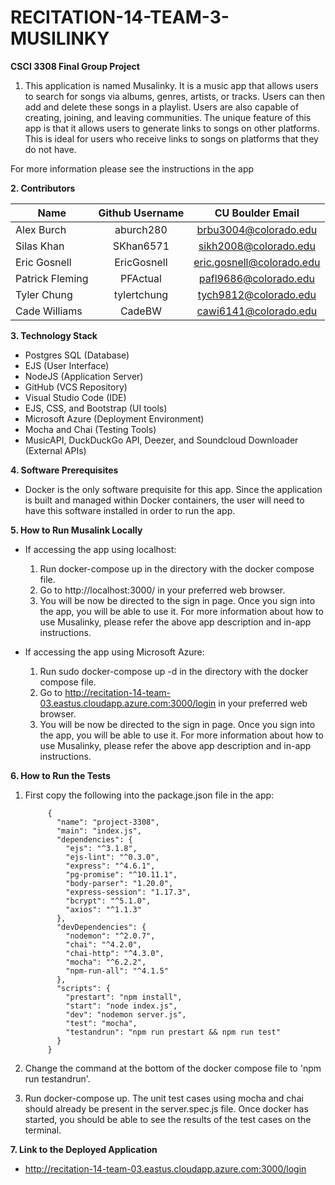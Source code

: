 # RECITATION-14-TEAM-3-MUSILINKY
**CSCI 3308 Final Group Project**

1. This application is named Musalinky. It is a music app that allows users to search for songs via
albums, genres, artists, or tracks. Users can then add and delete these songs in a playlist. Users are also capable of creating, joining, and leaving communities. The unique feature of this app is that it allows users to generate links to songs on other platforms. This is ideal for users who receive links to songs on platforms that they do not have.

For more information please see the instructions in the app

**2. Contributors**

Name | Github Username | CU Boulder Email
-----|:---------------:|:---------------:
Alex Burch | aburch280 | brbu3004@colorado.edu
Silas Khan | SKhan6571 | sikh2008@colorado.edu
Eric Gosnell | EricGosnell | eric.gosnell@colorado.edu
Patrick Fleming | PFActual | pafl9686@colorado.edu
Tyler Chung | tylertchung | tych9812@colorado.edu
Cade Williams | CadeBW | cawi6141@colorado.edu

**3. Technology Stack**
  - Postgres SQL (Database)
  - EJS (User Interface)
  - NodeJS (Application Server)
  - GitHub (VCS Repository)
  - Visual Studio Code (IDE)
  - EJS, CSS, and Bootstrap (UI tools)
  - Microsoft Azure (Deployment Environment)
  - Mocha and Chai (Testing Tools)
  - MusicAPI, DuckDuckGo API, Deezer, and Soundcloud Downloader (External APIs)

**4. Software Prerequisites**
  - Docker is the only software prequisite for this app. Since the application is built and managed within Docker containers, the user will need to have this software installed in order to run the app.

**5. How to Run Musalink Locally**
  - If accessing the app using localhost:
      1. Run docker-compose up in the directory with the docker compose file.
      2. Go to http://localhost:3000/ in your preferred web browser.
      3. You will be now be directed to the sign in page. Once you sign into the app, you will be able to use it. For more information about how to use Musalinky, please refer the above app description and in-app instructions.

  - If accessing the app using Microsoft Azure:
      1. Run sudo docker-compose up -d in the directory with the docker compose file.
      2. Go to http://recitation-14-team-03.eastus.cloudapp.azure.com:3000/login in your preferred web browser.
      3. You will be now be directed to the sign in page. Once you sign into the app, you will be able to use it. For more information about how to use Musalinky, please refer the above app description and in-app instructions.

**6. How to Run the Tests**
  1. First copy the following into the package.json file in the app:
  
              {
                "name": "project-3308",
                "main": "index.js",
                "dependencies": {
                  "ejs": "^3.1.8",
                  "ejs-lint": "^0.3.0",
                  "express": "^4.6.1",
                  "pg-promise": "^10.11.1",
                  "body-parser": "1.20.0",
                  "express-session": "1.17.3",
                  "bcrypt": "^5.1.0",
                  "axios": "^1.1.3"
                },
                "devDependencies": {
                  "nodemon": "^2.0.7",
                  "chai": "^4.2.0",
                  "chai-http": "^4.3.0",
                  "mocha": "^6.2.2",
                  "npm-run-all": "^4.1.5"
                },
                "scripts": {
                  "prestart": "npm install",
                  "start": "node index.js",
                  "dev": "nodemon server.js",
                  "test": "mocha",
                  "testandrun": "npm run prestart && npm run test"
                }
              }
                        
  2. Change the command at the bottom of the docker compose file to 'npm run testandrun'.
  
  3. Run docker-compose up. The unit test cases using mocha and chai should already be present in the server.spec.js file. Once docker has started, you should be able to see the results of the test cases on the terminal.

**7. Link to the Deployed Application**
  - http://recitation-14-team-03.eastus.cloudapp.azure.com:3000/login
